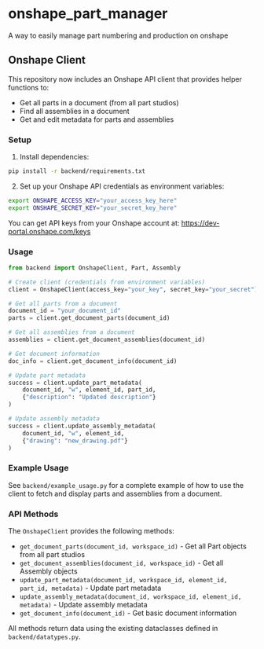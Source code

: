 # onshape_part_manager
A way to easily manage part numbering and production on onshape

## Onshape Client

This repository now includes an Onshape API client that provides helper functions to:

- Get all parts in a document (from all part studios)
- Find all assemblies in a document  
- Get and edit metadata for parts and assemblies

### Setup

1. Install dependencies:
```bash
pip install -r backend/requirements.txt
```

2. Set up your Onshape API credentials as environment variables:
```bash
export ONSHAPE_ACCESS_KEY="your_access_key_here"
export ONSHAPE_SECRET_KEY="your_secret_key_here"
```

You can get API keys from your Onshape account at: https://dev-portal.onshape.com/keys

### Usage

```python
from backend import OnshapeClient, Part, Assembly

# Create client (credentials from environment variables)
client = OnshapeClient(access_key="your_key", secret_key="your_secret")

# Get all parts from a document
document_id = "your_document_id"
parts = client.get_document_parts(document_id)

# Get all assemblies from a document  
assemblies = client.get_document_assemblies(document_id)

# Get document information
doc_info = client.get_document_info(document_id)

# Update part metadata
success = client.update_part_metadata(
    document_id, "w", element_id, part_id, 
    {"description": "Updated description"}
)

# Update assembly metadata
success = client.update_assembly_metadata(
    document_id, "w", element_id,
    {"drawing": "new_drawing.pdf"}
)
```

### Example Usage

See `backend/example_usage.py` for a complete example of how to use the client to fetch and display parts and assemblies from a document.

### API Methods

The `OnshapeClient` provides the following methods:

- `get_document_parts(document_id, workspace_id)` - Get all Part objects from all part studios
- `get_document_assemblies(document_id, workspace_id)` - Get all Assembly objects  
- `update_part_metadata(document_id, workspace_id, element_id, part_id, metadata)` - Update part metadata
- `update_assembly_metadata(document_id, workspace_id, element_id, metadata)` - Update assembly metadata
- `get_document_info(document_id)` - Get basic document information

All methods return data using the existing dataclasses defined in `backend/datatypes.py`.
